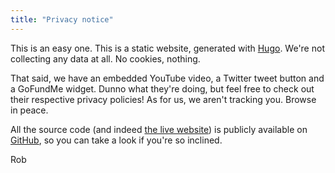 ```yaml
---
title: "Privacy notice"
---
```


This is an easy one. This is a static website, generated with [Hugo](https://gohugo.io/).
We're not collecting any data at all. No cookies, nothing.

That said, we have an embedded YouTube video, a Twitter tweet button and a
GoFundMe widget. Dunno what they're doing, but feel free to check out their
respective privacy policies! As for us, we aren't tracking you. Browse in peace.

All the source code (and indeed [the live website](https://github.com/robpomeroy/A-Home-for-Mo/tree/main/docs))
is publicly available on [GitHub](https://github.com/robpomeroy/A-Home-for-Mo),
so you can take a look if you're so inclined.

Rob